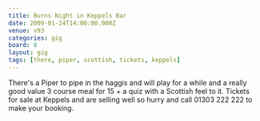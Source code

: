 ```yaml
---
title: Burns Night in Keppels Bar
date: 2009-01-24T14:00:00.000Z
venue: v93
categories: gig
board: 8
layout: gig
tags: [there, piper, scottish, tickets, keppels]
---
```

There's a Piper to pipe in the haggis and will play for a while and a really good value 3 course meal for 15 + a quiz with a Scottish feel to it.  Tickets for sale at Keppels and are selling well so hurry and call 01303 222 222 to make your booking.